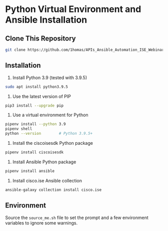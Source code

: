 # Python Virtual Environment and Ansible Installation

## Clone This Repository

```bash
git clone https://github.com/1homas/APIs_Ansible_Automation_ISE_Webinar 
```

## Installation

1. Install Python 3.9 (tested with 3.9.5)

```bash
sudo apt install python3.9.5
```

1. Use the latest version of PIP

```bash
pip3 install --upgrade pip
```

1. Use a virtual environment for Python

```bash
pipenv install --python 3.9
pipenv shell
python --version        # Python 3.9.5+
```

1. Install the ciscoisesdk Python package

```bash
pipenv install ciscoisesdk
```

1. Install Ansible Python package

```bash
pipenv install ansible
```

1. Install cisco.ise Ansible collection

```bash
ansible-galaxy collection install cisco.ise
```


## Environment

Source the `source_me.sh` file to set the prompt and a few environment variables to ignore some warnings.


